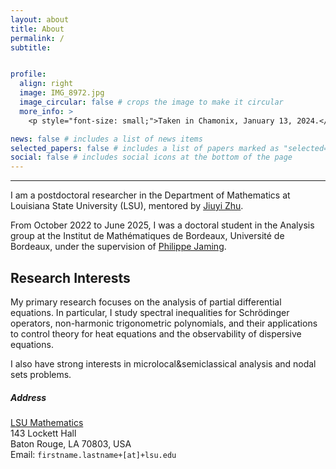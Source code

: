 ```yaml
---
layout: about
title: About
permalink: /
subtitle:  


profile:
  align: right
  image: IMG_8972.jpg
  image_circular: false # crops the image to make it circular
  more_info: > 
    <p style="font-size: small;">Taken in Chamonix, January 13, 2024.</p>

news: false # includes a list of news items
selected_papers: false # includes a list of papers marked as "selected={true}" ps: I changed this to full publications
social: false # includes social icons at the bottom of the page
---
```

<hr />

I am a postdoctoral researcher in the Department of Mathematics at Louisiana State University (LSU), mentored by <a href='https://www.math.lsu.edu/~zhu/'>Jiuyi Zhu</a>.

From October 2022 to June 2025, I was a doctoral student in the Analysis group at the Institut de Mathématiques de Bordeaux, Université de Bordeaux, under the supervision of <a href='https://www.math.u-bordeaux.fr/~pjaming/index.html'>Philippe Jaming</a>.



<h2 style="color: inherit" class="font-weight-bold">
  Research Interests
</h2>
 My primary research focuses on the analysis of partial differential equations. In particular, I study spectral inequalities for Schrödinger operators, non-harmonic trigonometric polynomials, and their applications to control theory for heat equations and the observability of dispersive equations. 
 
 I also have strong interests in microlocal&semiclassical analysis and nodal sets problems.

<h5 style="color: inherit" class="font-weight-bold">
Address
</h5>
 <div>
<a href='https://www.math.lsu.edu/'>LSU Mathematics</a><br>
143 Lockett Hall<br>
Baton Rouge, LA 70803, USA
</div>
<div>
<span>Email: </span>
<code style="font-family: monospace; background: none;">firstname.lastname+[at]+lsu.edu</code>
</div>





